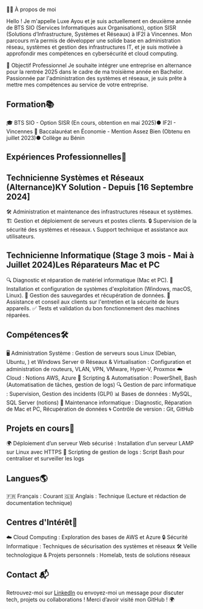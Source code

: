 

🙋‍♀️ À propos de moi

Hello ! Je m'appelle Luxe Ayou et je suis actuellement en deuxième année de BTS SIO (Services Informatiques aux Organisations), option SISR (Solutions d’Infrastructure, Systèmes et Réseaux) à IF2I à Vincennes. Mon parcours m’a permis de développer une solide base en administration réseau, systèmes et gestion des infrastructures IT, et je suis motivée à approfondir mes compétences en cybersécurité et cloud computing.

🎯 Objectif Professionnel
Je souhaite intégrer une entreprise en alternance pour la rentrée 2025 dans le cadre de ma troisième année en Bachelor. Passionnée par l'administration des systèmes et réseaux, je suis prête à mettre mes compétences au service de votre entreprise.

## Formation📚 

🎓 BTS SIO - Option SISR (En cours, obtention en mai 2025)● IF2I - Vincennes
📜 Baccalauréat en Économie - Mention Assez Bien (Obtenu en juillet 2023)● Collège au Bénin

 ## Expériences Professionnelles💼 
 ## Technicienne Systèmes et Réseaux (Alternance)KY Solution - Depuis [16 Septembre 2024]
🛠️ Administration et maintenance des infrastructures réseaux et systèmes.
🏗️ Gestion et déploiement de serveurs et postes clients.
🔒 Supervision de la sécurité des systèmes et réseaux.
📞 Support technique et assistance aux utilisateurs.
## Technicienne Informatique (Stage 3 mois - Mai à Juillet 2024)Les Réparateurs Mac et PC
🔍 Diagnostic et réparation de matériel informatique (Mac et PC).
💾 Installation et configuration de systèmes d'exploitation (Windows, macOS, Linux).
📀 Gestion des sauvegardes et récupération de données.
🤝 Assistance et conseil aux clients sur l'entretien et la sécurité de leurs appareils.
✅ Tests et validation du bon fonctionnement des machines réparées.

## Compétences🛠️
🖥️ Administration Système : Gestion de serveurs sous Linux (Debian, Ubuntu, ) et Windows Server
🌐 Réseaux & Virtualisation : Configuration et administration de routeurs, VLAN, VPN, VMware, Hyper-V, Proxmox
☁️ Cloud : Notions AWS, Azure
🤖 Scripting & Automatisation : PowerShell, Bash (Automatisation de tâches, gestion de logs)
🔍 Gestion de parc informatique : Supervision, Gestion des incidents (GLPI)
📊 Bases de données : MySQL, SQL Server (notions)
🔧 Maintenance informatique : Diagnostic, Réparation de Mac et PC, Récupération de données
🌀 Contrôle de version : Git, GitHub

## Projets en cours🚀
🌍 Déploiement d’un serveur Web sécurisé : Installation d’un serveur LAMP sur Linux avec HTTPS
📜 Scripting de gestion de logs : Script Bash pour centraliser et surveiller les logs

## Langues🌎
🇫🇷 Français : Courant
🇬🇧 Anglais : Technique (Lecture et rédaction de documentation technique)

## Centres d'Intérêt🎨
☁️ Cloud Computing : Exploration des bases de AWS et Azure
🔒 Sécurité Informatique : Techniques de sécurisation des systèmes et réseaux
🛠️ Veille technologique & Projets personnels : Homelab, tests de solutions réseaux

## Contact 📬
Retrouvez-moi sur [LinkedIn](https://www.linkedin.com/in/luxe-ayou)
 ou envoyez-moi un message pour discuter tech, projets ou collaborations !
Merci d’avoir visité mon GitHub ! 🌍
